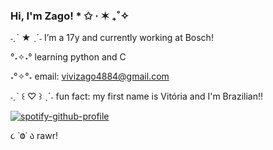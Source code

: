### Hi, I'm Zago! * ✩ ‧ ✶ ₊˚✧

˗ˏˋ ★ ˎˊ˗ I’m a 17y and currently working at Bosch!

°˖✧˖° learning python and C

˖°✧°˖ email: vivizago4884@gmail.com

˗ˏˋ ꒰ ♡ ꒱ ˎˊ˗ fun fact: my first name is Vitória and I'm Brazilian!!



  [![spotify-github-profile](https://spotify-github-profile.vercel.app/api/view?uid=oa6t21miva2ezjd5bh4eydtu7&cover_image=true&theme=default&show_offline=true&background_color=121212&interchange=false&bar_color=b361b0&bar_color_cover=true)](https://github.com/kittinan/spotify-github-profile)




૮ ˙Ⱉ˙ ა rawr!
